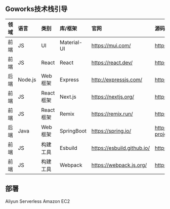 
## Goworks技术栈引导

| 领域  | 语言      | 类别       | 库/框架        | 官网                         | 源码                                   |
|:----|:--------|:---------|:------------|:---------------------------|:-------------------------------------|
| 前端  | JS      | UI       | Material-UI | https://mui.com/           | https://github.com/mui/material-ui   |
| 前端  | JS      | React    | React       | https://react.dev/         | https://github.com/facebook/react    |
| 后端 | Node.js | Web框架    | Express     | http://expressjs.com/      | https://github.com/expressjs/express |
| 前端 | JS      | React框架  | Next.js     | https://nextjs.org/        | https://github.com/vercel/next.js |
| 前端 | JS      | React框架  | Remix       | https://remix.run/        | https://github.com/remix-run/remix |
| 后端 | Java    | Web框架    | SpringBoot  | https://spring.io/         | https://github.com/spring-projects/spring-boot |
| 前端 | JS      | 构建工具     | Esbuild     | https://esbuild.github.io/ | https://github.com/evanw/esbuild |
| 前端 | JS      | 构建工具     | Webpack     | https://webpack.js.org/ | https://github.com/webpack/webpack |

## 部署
Aliyun Serverless
Amazon EC2
